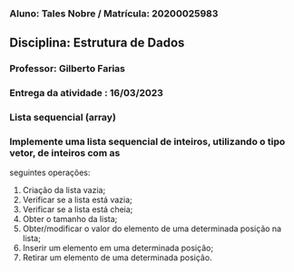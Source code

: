 ### Aluno: Tales Nobre / Matrícula: 20200025983

## Disciplina: Estrutura de Dados
### Professor: Gilberto Farias

### Entrega da atividade : 16/03/2023

### Lista sequencial (array)

### Implemente uma lista sequencial de inteiros, utilizando o tipo vetor, de inteiros com as
seguintes operações:

1. Criação da lista vazia;
2. Verificar se a lista está vazia;
3. Verificar se a lista está cheia;
4. Obter o tamanho da lista;
5. Obter/modificar o valor do elemento de uma determinada
posição na lista;
6. Inserir um elemento em uma determinada posição;
7. Retirar um elemento de uma determinada posição.
